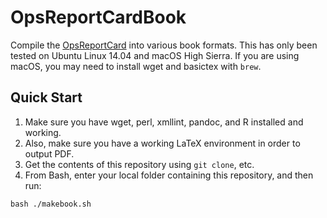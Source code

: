 # OpsReportCardBook

Compile the [OpsReportCard](http://www.opsreportcard.com) into various book 
formats. This has only been tested on Ubuntu Linux 14.04 and macOS High Sierra. 
If you are using macOS, you may need to install wget and basictex with `brew`.

## Quick Start

1. Make sure you have wget, perl, xmllint, pandoc, and R installed and working.
2. Also, make sure you have a working LaTeX environment in order to output PDF.
2. Get the contents of this repository using `git clone`, etc.
3. From Bash, enter your local folder containing this repository, and then run:

```
bash ./makebook.sh
```
